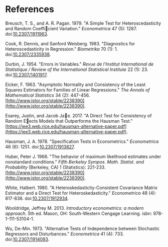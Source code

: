 # References

Breusch, T. S., and A. R. Pagan. 1979. "A Simple Test for Heteroscedasticity and Random Coefficient Variation." *Econometrica* 47 (5): 1287. doi:[10.2307/1911963](http://dx.doi.org/10.2307/1911963).

Cook, R. Dennis, and Sanford Weisberg. 1983. "Diagnostics for Heteroscedasticity in Regression." *Biometrika* 70 (1): 1. doi:[10.2307/2335938](http://dx.doi.org/10.2307/2335938).

Durbin, J. 1954. "Errors in Variables." *Revue de l'Institut International de Statistique / Review of the International Statistical Institute* 22 (1): 23. doi:[10.2307/1401917](http://dx.doi.org/10.2307/1401917).

Eicker, F. 1963. "Asymptotic Normality and Consistency of the Least Squares Estimators for Families of Linear Regressions." *The Annals of Mathematical Statistics* 34 (2): 447-456. [http://www.jstor.org/stable/2238390](http://www.jstor.org/stable/2238390).

Esarey, Justin, and Jacob Jae. 2017. "A Direct Test for Consistency of Random Eects Models that Outperforms the Hausman Test." [https://jee3.web.rice.edu/hausman-alternative-paper.pdf](https://jee3.web.rice.edu/hausman-alternative-paper.pdf).

Hausman, J. A. 1978. "Specification Tests in Econometrics." *Econometrica* 46 (6): 1251. doi:[10.2307/1913827](https://dx.doi.org/10.2307/1913827).

Huber, Peter J. 1966. "The behavior of maximum likelihood estimates under nonstandard conditions." *Fifth Berkeley Sympos. Math. Statist. and Probability* (Berkeley, CA) 1 (Statistics): 221-233. [http://www.jstor.org/stable/2238390](http://www.jstor.org/stable/2238390).

White, Halbert. 1980. "A Heteroskedasticity-Consistent Covariance Matrix Estimator and a Direct Test for Heteroskedasticity." *Econometrica* 48 (4): 817-838. doi:[10.2307/1912934](http://dx.doi.org/10.2307/1912934).

Wooldridge, Jeffrey M. 2013. *Introductory econometrics: a modern approach*. 5th ed. Mason, OH: South-Western Cengage Learning. isbn: 978-1-111-53104-1.

Wu, De-Min. 1973. "Alternative Tests of Independence between Stochastic Regressors and Disturbances." *Econometrica* 41 (4): 733. doi:[10.2307/1914093](http://dx.doi.org/10.2307/1914093).
